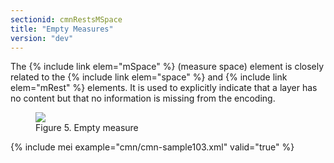 ```yaml
---
sectionid: cmnRestsMSpace
title: "Empty Measures"
version: "dev"
---
```


The {% include link elem="mSpace" %} (<span class="expan">measure space</span>) element is closely
related to the {% include link elem="space" %} and {% include link elem="mRest" %} elements. It
is used to explicitly indicate that a layer has no content but that no information
is
missing from the encoding.


<figure class="figure"><img src="{{ site.baseurl }}/Images/ExampleImages/mspace-300-20100514.png" class="img-responsive"><figcaption class="figure-caption">Figure 5. Empty measure</figcaption>
</figure>{% include mei example="cmn/cmn-sample103.xml" valid="true" %}
